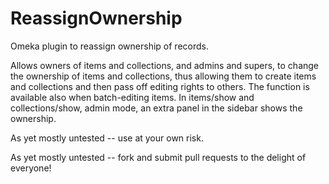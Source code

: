 ReassignOwnership
=================

Omeka plugin to reassign ownership of records.

Allows owners of items and collections, and admins and supers, to change the ownership of items and collections, thus allowing them to create items and collections and then pass off editing rights to others.
The function is available also when batch-editing items.
In items/show and collections/show, admin mode, an extra panel in the sidebar shows the ownership.

As yet mostly untested -- use at your own risk.

As yet mostly untested -- fork and submit pull requests to the delight of everyone!
